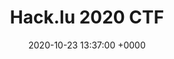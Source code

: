 ---
layout: event
title:  "Hack.lu 2020 CTF"
source: https://2020.hack.lu/ctf/"
description: "The 2020’s CTF will at hack.lu again be held by FluxFingers, the CTF Team of Ruhr-Universität Bochum (Germany). This will be the 11th hack.lu CTF held by the FluxFingers. The topic is Pwnhub (don’t worry it’s safe for work)."
date:   2020-10-23 13:37:00 +0000
image: "https://ctftime.org/media/events/hacklu19.jpeg"
format: "Jeopardy"
---